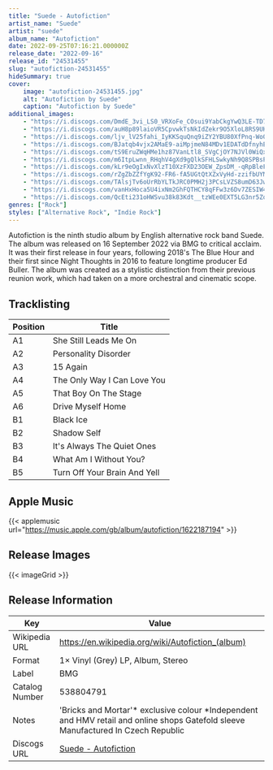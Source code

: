 ```yaml
---
title: "Suede - Autofiction"
artist_name: "Suede"
artist: "suede"
album_name: "Autofiction"
date: 2022-09-25T07:16:21.000000Z
release_date: "2022-09-16"
release_id: "24531455"
slug: "autofiction-24531455"
hideSummary: true
cover:
    image: "autofiction-24531455.jpg"
    alt: "Autofiction by Suede"
    caption: "Autofiction by Suede"
additional_images:
    - "https://i.discogs.com/DmdE_3vi_LS0_VRXoFe_COsui9YabCkgYwQ3LE-TD7Q/rs:fit/g:sm/q:90/h:600/w:599/czM6Ly9kaXNjb2dz/LWRhdGFiYXNlLWlt/YWdlcy9SLTI0NTMx/NDU1LTE2NjUzNDY1/MTQtNTc0MS5qcGVn.jpeg"
    - "https://i.discogs.com/auH8p89laioVR5CpvwkTsNkIdZekr9O5XloL8RS9UHo/rs:fit/g:sm/q:90/h:296/w:600/czM6Ly9kaXNjb2dz/LWRhdGFiYXNlLWlt/YWdlcy9SLTI0NTMx/NDU1LTE2NjUzNDY1/MTUtOTUzNy5qcGVn.jpeg"
    - "https://i.discogs.com/ljv_lV25fahi_IyKKSquQnq9iZY2YBU80XfPnq-Wo0I/rs:fit/g:sm/q:90/h:600/w:597/czM6Ly9kaXNjb2dz/LWRhdGFiYXNlLWlt/YWdlcy9SLTI0NTMx/NDU1LTE2NjUzNDY1/MTMtNjg0NC5qcGVn.jpeg"
    - "https://i.discogs.com/BJatqb4vjx2AMaE9-aiMpjmeN84MDv1EDATdDfnyhEE/rs:fit/g:sm/q:90/h:600/w:600/czM6Ly9kaXNjb2dz/LWRhdGFiYXNlLWlt/YWdlcy9SLTI0NTMx/NDU1LTE2NjUzNDY1/MTAtODMzOC5qcGVn.jpeg"
    - "https://i.discogs.com/tS9EruZWqHMe1hz87VanLtl8_SVgCjOY7NJVl0WiQx4/rs:fit/g:sm/q:90/h:600/w:598/czM6Ly9kaXNjb2dz/LWRhdGFiYXNlLWlt/YWdlcy9SLTI0NTMx/NDU1LTE2NjUzNDY1/MTEtODA2Mi5qcGVn.jpeg"
    - "https://i.discogs.com/m6ItpLwnn_RHqhV4gXd9gQlkSFHLSwkyNh9Q8SPBsP0/rs:fit/g:sm/q:90/h:591/w:600/czM6Ly9kaXNjb2dz/LWRhdGFiYXNlLWlt/YWdlcy9SLTI0NTMx/NDU1LTE2NjUzNDY1/MTItNzQ3Mi5qcGVn.jpeg"
    - "https://i.discogs.com/kLr9eOgIxNvXlzT10XzFXD23OEW_ZpsDM_-qRpBleFM/rs:fit/g:sm/q:90/h:591/w:600/czM6Ly9kaXNjb2dz/LWRhdGFiYXNlLWlt/YWdlcy9SLTI0NTMx/NDU1LTE2NjUzNDY1/MTItOTU1MS5qcGVn.jpeg"
    - "https://i.discogs.com/rZgZbZZfYgK92-FR6-fA5UGtQtXZxVyHd-zzifbUYMY/rs:fit/g:sm/q:90/h:600/w:596/czM6Ly9kaXNjb2dz/LWRhdGFiYXNlLWlt/YWdlcy9SLTI0NTMx/NDU1LTE2NjMzMzI4/MzItMjkxNS5qcGVn.jpeg"
    - "https://i.discogs.com/TAlsjTv6oUrRbYLTkJRC0PMH2j3PCsLVZS8umD63JwY/rs:fit/g:sm/q:90/h:600/w:598/czM6Ly9kaXNjb2dz/LWRhdGFiYXNlLWlt/YWdlcy9SLTI0NTMx/NDU1LTE2NjMzMzI4/NDItNjg0Mi5qcGVn.jpeg"
    - "https://i.discogs.com/vanHxHoca5U4ixNm2GhFQTHCY8qFFw3z6Dv7ZESIW4E/rs:fit/g:sm/q:90/h:600/w:599/czM6Ly9kaXNjb2dz/LWRhdGFiYXNlLWlt/YWdlcy9SLTI0NTMx/NDU1LTE2NjUzNDY1/MTQtNTQ3MC5qcGVn.jpeg"
    - "https://i.discogs.com/QcEti231oHWSvu38k83Kdt__tzWEe0EXT5LG3nr5Zqk/rs:fit/g:sm/q:90/h:597/w:600/czM6Ly9kaXNjb2dz/LWRhdGFiYXNlLWlt/YWdlcy9SLTI0NTMx/NDU1LTE2NjM0MTc5/NTQtNjI3OS5qcGVn.jpeg"
genres: ["Rock"]
styles: ["Alternative Rock", "Indie Rock"]
---
```


Autofiction is the ninth studio album by English alternative rock band Suede. The album was released on 16 September 2022 via BMG to critical acclaim. It was their first release in four years, following 2018's The Blue Hour and their first since Night Thoughts in 2016 to feature longtime producer Ed Buller. The album was created as a stylistic distinction from their previous reunion work, which had taken on a more orchestral and cinematic scope.


        
        
    


## Tracklisting
| Position | Title |
|----------|--------|
| A1 | She Still Leads Me On |
| A2 | Personality Disorder |
| A3 | 15 Again |
| A4 | The Only Way I Can Love You |
| A5 | That Boy On The Stage |
| A6 | Drive Myself Home |
| B1 | Black Ice |
| B2 | Shadow Self |
| B3 | It's Always The Quiet Ones |
| B4 | What Am I Without You? |
| B5 | Turn Off Your Brain And Yell |



## Apple Music
{{< applemusic url="https://music.apple.com/gb/album/autofiction/1622187194" >}}<br>



## Release Images
{{< imageGrid >}}

## Release Information
|  Key           | Value                                                |
| ---------------| ---------------------------------------------------- |
| Wikipedia URL | https://en.wikipedia.org/wiki/Autofiction_(album) |
| Format         | 1× Vinyl (Grey) LP, Album, Stereo |
| Label          | BMG |
| Catalog Number | 538804791 |
| Notes | 'Bricks and Mortar'* exclusive colour  *Independent and HMV retail and online shops  Gatefold sleeve  Manufactured In Czech Republic |
| Discogs URL    | [Suede - Autofiction](https://www.discogs.com/release/24531455-Suede-Autofiction) |
